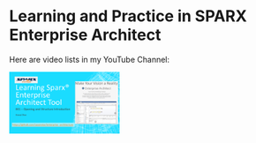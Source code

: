 # Learning and Practice in SPARX Enterprise Architect

Here are video lists in my YouTube Channel:

<img src="./img/sparx-001.png" alt="sparx-001" width="200" href="https://youtu.be/5A4PrqEPf7E">